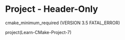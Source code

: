 # Project - Header-Only

cmake_minimum_required (VERSION 3.5 FATAL_ERROR)

project(Learn-CMake-Project-7)




